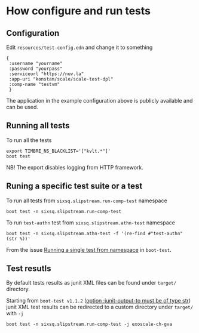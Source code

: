 # How configure and run tests

## Configuration

Edit `resources/test-config.edn` and change it to something

```
{
 :username "yourname"
 :password "yourpass"
 :serviceurl "https://nuv.la"
 :app-uri "konstan/scale/scale-test-dpl"
 :comp-name "testvm"
 }
```

The application in the example configuration above is publicly available 
and can be used.

## Running all tests

To run all the tests

```
export TIMBRE_NS_BLACKLIST='["kvlt.*"]'
boot test
```

NB! The export disables logging from HTTP framework.

## Runing a specific test suite or a test

To run all tests from `sixsq.slipstream.run-comp-test` namespace

```
boot test -n sixsq.slipstream.run-comp-test
```

To run `test-authn` test from `sixsq.slipstream.athn-test` namespace

```
boot test -n sixsq.slipstream.athn-test -f '(re-find #"test-authn" (str %))'
```

From the issue [Running a single test from namespace](https://github.com/adzerk-oss/boot-test/issues/7#issuecomment-124024517) in `boot-test`.

## Test resutls

By default tests results as junit XML files can be found under `target/` directory.  

Starting from `boot-test v1.1.2` ([option :junit-output-to must be of type str](https://github.com/adzerk-oss/boot-test/issues/24)) junit XML test results can be redirected to a custom directory under `target/` with `-j`

```
boot test -n sixsq.slipstream.run-comp-test -j exoscale-ch-gva
```
